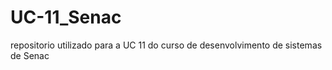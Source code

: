 # UC-11_Senac
 repositorio utilizado para a UC 11 do curso de desenvolvimento de sistemas de Senac

